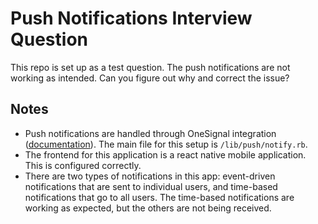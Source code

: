 # Push Notifications Interview Question
This repo is set up as a test question. The push notifications are not working as intended. Can you figure out why and correct the issue?

## Notes
- Push notifications are handled through OneSignal integration ([documentation](https://documentation.onesignal.com/reference/create-notification)). The main file for this setup is `/lib/push/notify.rb`.
- The frontend for this application is a react native mobile application. This is configured correctly.
- There are two types of notifications in this app: event-driven notifications that are sent to individual users, and time-based notifications that go to all users. The time-based notifications are working as expected, but the others are not being received.


